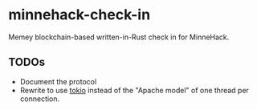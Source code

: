 # minnehack-check-in

Memey blockchain-based written-in-Rust check in for MinneHack.

## TODOs

 - Document the protocol
 - Rewrite to use [tokio](https://tokio.rs/) instead of the "Apache model" of one thread per connection.
